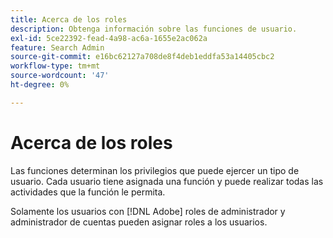 ```yaml
---
title: Acerca de los roles
description: Obtenga información sobre las funciones de usuario.
exl-id: 5ce22392-fead-4a98-ac6a-1655e2ac062a
feature: Search Admin
source-git-commit: e16bc62127a708de8f4deb1eddfa53a14405cbc2
workflow-type: tm+mt
source-wordcount: '47'
ht-degree: 0%

---
```


# Acerca de los roles

Las funciones determinan los privilegios que puede ejercer un tipo de usuario. Cada usuario tiene asignada una función y puede realizar todas las actividades que la función le permita.

Solamente los usuarios con [!DNL Adobe] roles de administrador y administrador de cuentas pueden asignar roles a los usuarios.
